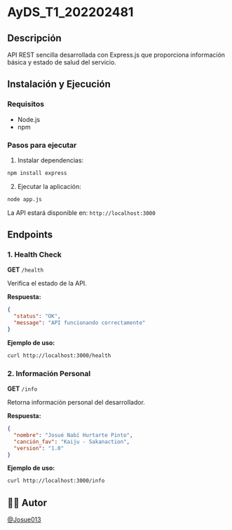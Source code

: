 # AyDS_T1_202202481

## Descripción
API REST sencilla desarrollada con Express.js que proporciona información básica y estado de salud del servicio.

## Instalación y Ejecución

### Requisitos
- Node.js
- npm

### Pasos para ejecutar
1. Instalar dependencias:
```bash
npm install express
```

2. Ejecutar la aplicación:
```bash
node app.js
```

La API estará disponible en: `http://localhost:3000`

## Endpoints

### 1. Health Check
**GET** `/health`

Verifica el estado de la API.

**Respuesta:**
```json
{
  "status": "OK",
  "message": "API funcionando correctamente"
}
```

**Ejemplo de uso:**
```bash
curl http://localhost:3000/health
```

### 2. Información Personal
**GET** `/info`

Retorna información personal del desarrollador.

**Respuesta:**
```json
{
  "nombre": "Josué Nabí Hurtarte Pinto",
  "canción_fav": "Kaiju - Sakanaction",
  "version": "1.0"
}
```

**Ejemplo de uso:**
```bash
curl http://localhost:3000/info
```

## 👨‍💻 Autor

[@Josue013](https://www.github.com/Josue013)